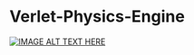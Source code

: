 # Verlet-Physics-Engine
 
[![IMAGE ALT TEXT HERE](https://img.youtube.com/vi/voavudaj71g?si=DKBmkT114xaHLVo6/0.jpg)](https://youtu.be/voavudaj71g?si=DKBmkT114xaHLVo6)


